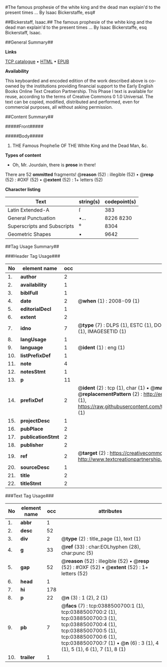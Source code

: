 #The famous prophesie of the white king and the dead man explain'd to the present times ... By Isaac Bickerstaffe, esq#

##Bickerstaff, Isaac.##
The famous prophesie of the white king and the dead man explain'd to the present times ... By Isaac Bickerstaffe, esq
Bickerstaff, Isaac.

##General Summary##

**Links**

[TCP catalogue](http://www.ota.ox.ac.uk/tcp/)  • 
[HTML](http://tei.it.ox.ac.uk/tcp/Texts-HTML/free/004/004895810.html)  • 
[EPUB](http://tei.it.ox.ac.uk/tcp/Texts-EPUB/free/004/004895810.epub)

**Availability**

This keyboarded and encoded edition of the
	       work described above is co-owned by the institutions
	       providing financial support to the Early English Books
	       Online Text Creation Partnership. This Phase I text is
	       available for reuse, according to the terms of Creative
	       Commons 0 1.0 Universal. The text can be copied,
	       modified, distributed and performed, even for
	       commercial purposes, all without asking permission.


##Content Summary##

#####Front#####

#####Body#####

1. THE Famous Propheſie OF THE White King and the Dead Man, &c.

**Types of content**

  * Oh, Mr. Jourdain, there is **prose** in there!

There are 52 **ommitted** fragments! 
 @__reason__ (52) : illegible (52)  •  @__resp__ (52) : #OXF (52)  •  @__extent__ (52) : 1+ letters (52)

**Character listing**


|Text|string(s)|codepoint(s)|
|---|---|---|
|Latin Extended-A|ſ|383|
|General Punctuation|•…|8226 8230|
|Superscripts             and Subscripts|⁰|8304|
|Geometric Shapes|▪|9642|

##Tag Usage Summary##

###Header Tag Usage###

|No|element name|occ|attributes|
|---|---|---|---|
|1.|__author__|2||
|2.|__availability__|1||
|3.|__biblFull__|1||
|4.|__date__|2| @__when__ (1) : 2008-09 (1)|
|5.|__editorialDecl__|1||
|6.|__extent__|2||
|7.|__idno__|7| @__type__ (7) : DLPS (1), ESTC (1), DOCNO (1), TCP (1), GALEDOCNO (1), CONTENTSET (1), IMAGESETID (1)|
|8.|__langUsage__|1||
|9.|__language__|1| @__ident__ (1) : eng (1)|
|10.|__listPrefixDef__|1||
|11.|__note__|4||
|12.|__notesStmt__|1||
|13.|__p__|11||
|14.|__prefixDef__|2| @__ident__ (2) : tcp (1), char (1)  •  @__matchPattern__ (2) : ([0-9\-]+):([0-9IVX]+) (1), (.+) (1)  •  @__replacementPattern__ (2) : http://eebo.chadwyck.com/downloadtiff?vid=$1&page=$2 (1), https://raw.githubusercontent.com/textcreationpartnership/Texts/master/tcpchars.xml#$1 (1)|
|15.|__projectDesc__|1||
|16.|__pubPlace__|2||
|17.|__publicationStmt__|2||
|18.|__publisher__|2||
|19.|__ref__|2| @__target__ (2) : https://creativecommons.org/publicdomain/zero/1.0/ (1), http://www.textcreationpartnership.org/docs/. (1)|
|20.|__sourceDesc__|1||
|21.|__title__|2||
|22.|__titleStmt__|2||


###Text Tag Usage###

|No|element name|occ|attributes|
|---|---|---|---|
|1.|__abbr__|1||
|2.|__desc__|52||
|3.|__div__|2| @__type__ (2) : title_page (1), text (1)|
|4.|__g__|33| @__ref__ (33) : char:EOLhyphen (28), char:punc (5)|
|5.|__gap__|52| @__reason__ (52) : illegible (52)  •  @__resp__ (52) : #OXF (52)  •  @__extent__ (52) : 1+ letters (52)|
|6.|__head__|1||
|7.|__hi__|178||
|8.|__p__|22| @__n__ (3) : 1 (2), 2 (1)|
|9.|__pb__|7| @__facs__ (7) : tcp:0388500700:1 (1), tcp:0388500700:2 (1), tcp:0388500700:3 (1), tcp:0388500700:4 (1), tcp:0388500700:5 (1), tcp:0388500700:6 (1), tcp:0388500700:7 (1)  •  @__n__ (6) : 3 (1), 4 (1), 5 (1), 6 (1), 7 (1), 8 (1)|
|10.|__trailer__|1||
